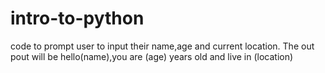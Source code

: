 # intro-to-python
code to prompt user to input their name,age and current location. The out pout will be hello(name),you are (age) years old and live in (location)